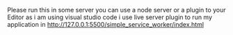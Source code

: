 Please run this in some server you can use a node server or a plugin to your Editor 
as i am using visual studio code i use live server plugin to run my application in 
http://127.0.0.1:5500/simple_service_worker/index.html

